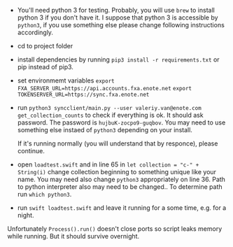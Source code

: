 * You'll need python 3 for testing. Probably, you will use `brew` to install python 3 if you don't have it.
  I suppose that python 3 is accessible by `python3`, if you use something else please change following instructions accordingly.

* cd to project folder

* install dependencies by running `pip3 install -r requirements.txt` or pip instead of pip3.

* set environmemt variables
  `export FXA_SERVER_URL=https://api.accounts.fxa.enote.net`
  `export TOKENSERVER_URL=https://sync.fxa.enote.net`

* run `python3 syncclient/main.py --user valeriy.van@enote.com get_collection_counts` to check if everything is ok. It should ask password.
  The password is `hujbuK-zocpo9-guqbov`.
  You may need to use something else instaed of `python3` depending on your install.

  If it's running normally (you will understand that by responce), please continue.

* open `loadtest.swift` and in line 65 in `let collection = "c-" + String(i)` change collection beginning to something unique like your name.
  You may need also change `python3` appropriately on line 36. Path to python interpreter also may need to be changed.. To determine path run `which python3`.

* run `swift loadtest.swift` and leave it running for a some time, e.g. for a night.

Unfortunately `Process().run()` doesn't close ports so script leaks memory while running. But it should survive overnight.

